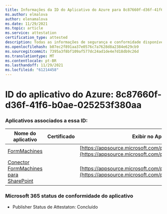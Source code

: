 ```yaml
---
title: Informações da ID do Aplicativo do Azure para 8c87660f-d36f-41f6-b0ae-025253f380aa
ms.author: elmalova
author: elenamalova
ms.date: 11/29/2021
ms.topic: article
ms.service: attestation
certification_type: attested
description: Todas as informações de segurança e conformidade disponíveis para 8c87660f-d36f-41f6-b0ae-025253f380aa.
ms.openlocfilehash: b07ec2f891aa37e0576c7a7628d8a2384e629cb9
ms.sourcegitcommit: 7395a3f8bf109af577dc24ad1de4e7d18db9c26d
ms.translationtype: MT
ms.contentlocale: pt-BR
ms.lasthandoff: 11/29/2021
ms.locfileid: "61214458"
---
```

# <a name="azure-app-id-8c87660f-d36f-41f6-b0ae-025253f380aa"></a>ID do aplicativo do Azure: 8c87660f-d36f-41f6-b0ae-025253f380aa


### <a name="apps-associated-with-this-id"></a>Aplicativos associados a essa ID:
| **Nome do aplicativo** | **Certificado** | **Exibir no AppSource** |
|--------------|---------------|-----------------------|
| [FormMachines](https://docs.microsoft.com/microsoft-365-app-certification/forward/WA200001217) |  | [https://appsource.microsoft.com/product/office/WA200001217](https://appsource.microsoft.com/product/office/WA200001217) |
| [Conector FormMachines para SharePoint](https://docs.microsoft.com/microsoft-365-app-certification/forward/WA200000357) |  | [https://appsource.microsoft.com/product/office/WA200000357](https://appsource.microsoft.com/product/office/WA200000357) |

### <a name="microsoft-365-app-compliance-status"></a>Microsoft 365 status de conformidade do aplicativo
- Publisher Status de Attestaton: Concluído
